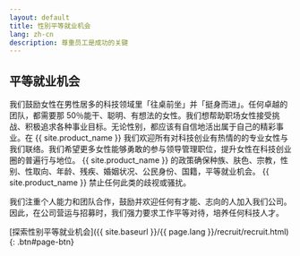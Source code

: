 ```yaml
---
layout: default
title: 性別平等就业机会
lang: zh-cn
description: 尊重员工是成功的关键
---
```


## 平等就业机会

我们鼓励女性在男性居多的科技领域里「往桌前坐」并「挺身而进」。任何卓越的团队，都需要那 50％能干、聪明、有想法的女性。我们想帮助职场女性接受挑战、积极追求各种事业目标。无论性别，都应该有自信地活出属于自己的精彩事业。在 {{ site.product_name }} 我们欢迎所有对科技创业有热情的的专业女性与我们联络。我们希望更多女性能够勇敢的参与领导管理职位，提升女性在科技创业圈的普遍行与地位。 {{ site.product_name }} 的政策确保种族、肤色、宗教，性别、性取向、年龄、残疾、婚姻状况、公民身份、国籍，平等就业机会。 {{ site.product_name }} 禁止任何此类的歧视或骚扰。

我们注重个人能力和团队合作，鼓励并欢迎任何有才能、志向的人加入我们公司。因此，在公司营运与招募时，我们强力要求工作平等对待，培养任何科技人才。

[探索性别平等就业机会]({{ site.baseurl }}/{{ page.lang }}/recruit/recruit.html){: .btn#page-btn}

<br>
